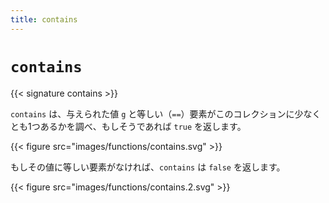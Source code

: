 ```yaml
---
title: contains
---
```


# `contains`

{{< signature contains >}}

`contains` は、与えられた値 `g` と等しい（`==`）要素がこのコレクションに少なくとも1つあるかを調べ、もしそうであれば `true` を返します。

{{< figure src="images/functions/contains.svg" >}}

もしその値に等しい要素がなければ、`contains` は `false` を返します。

{{< figure src="images/functions/contains.2.svg" >}}
